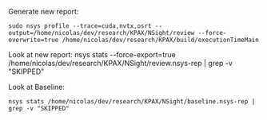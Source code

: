 Generate new report:

```
sudo nsys profile --trace=cuda,nvtx,osrt --output=/home/nicolas/dev/research/KPAX/NSight/review --force-overwrite=true /home/nicolas/dev/research/KPAX/build/executionTimeMain
```

Look at new report:
nsys stats --force-export=true /home/nicolas/dev/research/KPAX/NSight/review.nsys-rep | grep -v "SKIPPED"

Look at Baseline:

```
nsys stats /home/nicolas/dev/research/KPAX/NSight/baseline.nsys-rep | grep -v "SKIPPED"
```